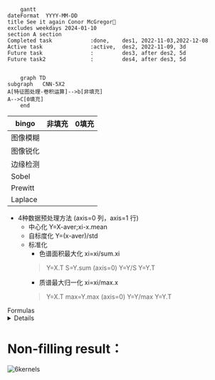 ```mermaid
	gantt
dateFormat  YYYY-MM-DD
title See it again Conor McGregor👑
excludes weekdays 2024-01-10
section A section
Completed task            :done,    des1, 2022-11-03,2022-12-08
Active task               :active,  des2, 2022-11-09, 3d
Future task               :         des3, after des2, 5d
Future task2              :         des4, after des3, 5d
	
```

```mermaid
	graph TD
subgraph   CNN-5X2
A[特征图处理-卷积运算]-->b[非填充]
A-->C[0填充]
	end
```
|bingo|非填充|0填充|
|---|---|---|
|图像模糊|
|图像锐化|
|边缘检测|
|Sobel|
|Prewitt|
|Laplace|
* 4种数据预处理方法 (axis=0 列，axis=1 行)
	* 中心化 Y=X-aver;xi-x.mean
	* 自标度化 Y=(x-aver)/std
	* 标准化
		* 色谱面积最大化 xi=xi/sum.xi
		> Y=X.T S=Y.sum (axis=0) Y=Y/S Y=Y.T
		* 质谱最大归一化 xi=xi/max.x
		> Y=X.T max=Y.max (axis=0) Y=Y/max Y=Y.T
	 	
	 	
<summary>Formulas</summary>
<details>
  
  ![image](https://user-images.githubusercontent.com/87826552/199670299-d426c999-4f68-4d96-94b9-d342cd14ee6a.png)

</details>



# Non-filling result：
![6kernels](https://user-images.githubusercontent.com/87826552/199881544-a5c097c4-38fd-4230-bdd4-5c519e3c1c71.png)

